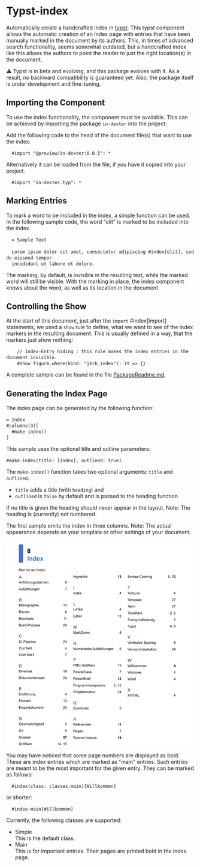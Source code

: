 # Typst-index

Automatically create a handcrafted index in [typst](https://typst.app/). This typst
component allows the automatic creation of an Index page with entries that have been
manually marked in the document by its authors. This, in times of advanced search
functionality, seems somewhat outdated, but a handcrafted index like this allows the
authors to point the reader to just the right location(s) in the document.

⚠️ Typst is in beta and evolving, and this package evolves with it. As a result, no
backward compatibility is guaranteed yet. Also, the package itself is under development
and fine-tuning.

## Importing the Component

To use the index functionality, the component must be available. This
can be achieved by importing the package `in-dexter` into the project:

Add the following code to the head of the document file(s) that want to use the index:

```typ
  #import "@preview/in-dexter:0.0.5": *
```

Alternatively it can be loaded from the file, if you have it copied into your project.

```typ
  #import "in-dexter.typ": *
```


## Marking Entries

To mark a word to be included in the index, a simple function can be used. In the
following sample code, the word "elit" is marked to be included into the index.

```typ
  = Sample Text

  Lorem ipsum dolor sit amet, consectetur adipiscing #index[elit], sed do eiusmod tempor
  incididunt ut labore et dolore.
```

The marking, by default, is invisible in the resulting text, while the marked word will
still be visible. With the marking in place, the index component knows about the word, as
well as its location in the document.

## Controlling the Show

At the start of this document, just after the `import` #index[Import] statements, we used
a `show` rule to define, what we want to see of the index markers in the resulting
document. This is usually defined in a way, that the markers just show nothing:

```typ
    // Index-Entry hiding : this rule makes the index entries in the document invisible.
    #show figure.where(kind: "jkrb_index"): it => {}
```

A complete sample can be found in the file [PackageReadme.md](./PackageReadme.md).

## Generating the Index Page

The index page can be generated by the following function:

```typ
= Index
#columns(3)[
  #make-index()
]
```

This sample uses the optional title and outline parameters:

```typ
#make-index(title: [Index], outlined: true)
```

The `make-index()` function takes two optional arguments: `title` and `outlined`.

- `title` adds a title (with `heading`) and
- `outlined` is `false` by default and is passed to the heading function

If no title is given the heading should never appear in the layout.
Note: The heading is (currently) not numbered.

The first sample emits the index in three columns.
Note: The actual appearance depends on your template or other settings of your document.

![Index page](./Global/Pics/SampleIndex.png)

You may have noticed that some page numbers are displayed as bold. These are index entries which are marked as "main" entries. Such entries are meant to be the most important for the given entry. They can be marked as follows:

```typ
  #index(class: classes.main)[Willkommen]
```

or shorter:

```typ
  #index-main[Willkommen]
```

Currently, the following classes are supported:

- Simple\
  This is the default class.
- Main\
  This is for important entries. Their pages are printed bold in the index page.
